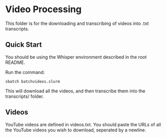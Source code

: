 # Video Processing

This folder is for the downloading and transcribing of videos into .txt transcripts.

## Quick Start

You should be using the Whisper environment described in the root README.

Run the command:

	sbatch batchvideos.slurm

This will download all the videos, and then transcribe them into the transcripts/ folder.

## Videos

YouTube videos are defined in videos.txt. You should paste the URLs of all the YouTube videos you wish to download, seperated by a newline.
